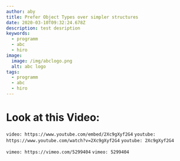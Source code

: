 ```yaml
---
author: aby
title: Prefer Object Types over simpler structures
date: 2020-03-10T09:32:24.678Z
description: test desription
keywords:
  - programm
  - abc
  - hiro
image:
  image: /img/abclogo.png
  alt: abc logo
tags:
  - programm
  - abc
  - hiro
---
```

# Look at this Video:

`video: https://www.youtube.com/embed/2Xc9gXyf2G4`
`youtube: https://www.youtube.com/watch?v=2Xc9gXyf2G4`
`youtube: 2Xc9gXyf2G4`

`vimeo: https://vimeo.com/5299404`
`vimeo: 5299404`


